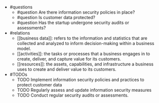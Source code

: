 - #questions
	- #question Are there information security policies in place?
	- #question Is customer data protected?
	- #question Has the startup undergone security audits or assessments?
- #relations
	- [[business data]]: refers to the information and statistics that are collected and analyzed to inform decision-making within a business model.
	- [[activities]]: the tasks or processes that a business engages in to create, deliver, and capture value for its customers.
	- [[resources]]: the assets, capabilities, and infrastructure a business uses to create and deliver value to its customers.
- #TODOs
	- TODO Implement information security policies and practices to protect customer data
	- TODO  Regularly assess and update information security measures
	- TODO  Conduct regular security audits or assessments.











